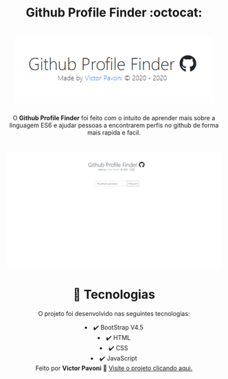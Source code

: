 # <div align="center">Github Profile Finder :octocat:</div>

# <div align="center">![](github/githubprofilefinderlogo.png)</div>

<div align="center">O <strong>Github Profile Finder</strong> foi feito com o intuito de aprender mais sobre a linguagem ES6 e ajudar pessoas a encontrarem perfis no github de forma mais rapida e facil.</div>

# ![](github/gifghpf.gif)

# <div align="center">🚀 Tecnologias</div>
<div align="center">O projeto foi desenvolvido nas seguintes tecnologias:</div>
<div align="center"><ul style="list-style-position: outside;"></div>
<div align="center"> <li>✔️ BootStrap V4.5</li></div>
<div align="center"> <li>✔️ HTML</li></div>
<div align="center"> <li>✔️ CSS</li></div>
<div align="center"> <li>✔️ JavaScript</li></div>
<div align="center"></ul></div>
<div align="center">Feito por <strong>Victor Pavoni</strong> 👋 <a href="https://www.ghpf.netlify.com">Visite o projeto clicando aqui.</a></div>

